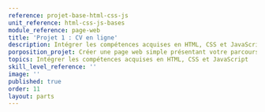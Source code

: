 ```yaml
---
reference: projet-base-html-css-js
unit_reference: html-css-js-bases
module_reference: page-web
title: 'Projet 1 : CV en ligne'
description: Intégrer les compétences acquises en HTML, CSS et JavaScript
porposition_projet: Créer une page web simple présentant votre parcours (CV en ligne)
topics: Intégrer les compétences acquises en HTML, CSS et JavaScript
skill_level_reference: ''
image: ''
published: true
order: 11
layout: parts
---
```

